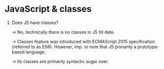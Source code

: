 # JavaScript & classes

<!-- Pt. to Ponder -->

1. Does JS have classes?

    -> No, technically there is no classes in JS till date.

    -> Classes feature was introduced with ECMAScript 2015 specification (referred to as ES6). However, imp. to note that JS primarily a prototype-based language.

    -> Its classes are primarily syntactic sugar over.